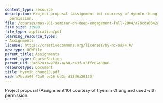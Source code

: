 ```yaml
---
content_type: resource
description: Project proposal (Assignment 10) courtesy of Hyemin Chung and used with
  permission.
file: /courses/mas-961-seminar-on-deep-engagement-fall-2004/a7bcda0642a9be26bd2ad13d6a28133f_hyemin_chung10.pdf
file_size: 35900
file_type: application/pdf
learning_resource_types:
- Assignments
license: https://creativecommons.org/licenses/by-nc-sa/4.0/
ocw_type: OCWFile
parent_title: Assignments
parent_type: CourseSection
parent_uid: 5ad62aaa-97da-a4b8-c43f-a3ffc62e80e6
resourcetype: Document
title: hyemin_chung10.pdf
uid: a7bcda06-42a9-be26-bd2a-d13d6a28133f
---
```

Project proposal (Assignment 10) courtesy of Hyemin Chung and used with permission.